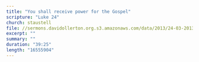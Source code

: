 ```yaml
---
title: "You shall receive power for the Gospel"
scripture: "Luke 24"
church: staustell
file: //sermons.davidollerton.org.s3.amazonaws.com/data/2013/24-03-2013.mp3
excerpt: ""
summary: ""
duration: "39:25"
length: "16555904"
---
```

